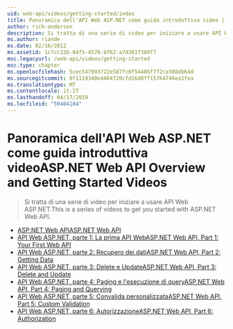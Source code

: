 ```yaml
---
uid: web-api/videos/getting-started/index
title: Panoramica dell'API Web ASP.NET come guida introduttiva video | Microsoft Docs
author: rick-anderson
description: Si tratta di una serie di video per iniziare a usare API Web ASP.NET.
ms.author: riande
ms.date: 02/16/2012
ms.assetid: 1c7cc326-04f5-4578-bf62-a7d381f380f7
msc.legacyurl: /web-api/videos/getting-started
msc.type: chapter
ms.openlocfilehash: 5cec547993722e587fc0f54486f7f2ca388db64d
ms.sourcegitcommit: 0f1119340e4464720cfd16d0ff15764746ea1fea
ms.translationtype: MT
ms.contentlocale: it-IT
ms.lasthandoff: 04/17/2019
ms.locfileid: "59404104"
---
```

# <a name="aspnet-web-api-overview-and-getting-started-videos"></a><span data-ttu-id="b1d61-103">Panoramica dell'API Web ASP.NET come guida introduttiva video</span><span class="sxs-lookup"><span data-stu-id="b1d61-103">ASP.NET Web API Overview and Getting Started Videos</span></span>

> <span data-ttu-id="b1d61-104">Si tratta di una serie di video per iniziare a usare API Web ASP.NET.</span><span class="sxs-lookup"><span data-stu-id="b1d61-104">This is a series of videos to get you started with ASP.NET Web API.</span></span>


- [<span data-ttu-id="b1d61-105">ASP.NET Web API</span><span class="sxs-lookup"><span data-stu-id="b1d61-105">ASP.NET Web API</span></span>](aspnet-web-api.md)
- [<span data-ttu-id="b1d61-106">API Web ASP.NET, parte 1: La prima API Web</span><span class="sxs-lookup"><span data-stu-id="b1d61-106">ASP.NET Web API, Part 1: Your First Web API</span></span>](your-first-web-api.md)
- [<span data-ttu-id="b1d61-107">API Web ASP.NET, parte 2: Recupero dei dati</span><span class="sxs-lookup"><span data-stu-id="b1d61-107">ASP.NET Web API, Part 2: Getting Data</span></span>](getting-data.md)
- [<span data-ttu-id="b1d61-108">API Web ASP.NET, parte 3: Delete e Update</span><span class="sxs-lookup"><span data-stu-id="b1d61-108">ASP.NET Web API, Part 3: Delete and Update</span></span>](delete-and-update.md)
- [<span data-ttu-id="b1d61-109">API Web ASP.NET, parte 4: Paging e l'esecuzione di query</span><span class="sxs-lookup"><span data-stu-id="b1d61-109">ASP.NET Web API, Part 4: Paging and Querying</span></span>](paging-and-querying.md)
- [<span data-ttu-id="b1d61-110">API Web ASP.NET, parte 5: Convalida personalizzata</span><span class="sxs-lookup"><span data-stu-id="b1d61-110">ASP.NET Web API, Part 5: Custom Validation</span></span>](custom-validation.md)
- [<span data-ttu-id="b1d61-111">API Web ASP.NET, parte 6: Autorizzazione</span><span class="sxs-lookup"><span data-stu-id="b1d61-111">ASP.NET Web API, Part 6: Authorization</span></span>](authorization.md)
